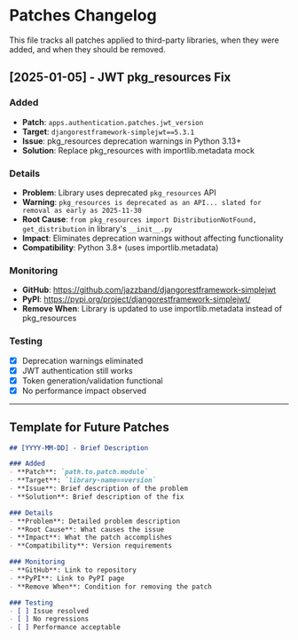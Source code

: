 # Patches Changelog

This file tracks all patches applied to third-party libraries, when they were added, and when they should be removed.

## [2025-01-05] - JWT pkg_resources Fix

### Added
- **Patch**: `apps.authentication.patches.jwt_version`
- **Target**: `djangorestframework-simplejwt==5.3.1`
- **Issue**: pkg_resources deprecation warnings in Python 3.13+
- **Solution**: Replace pkg_resources with importlib.metadata mock

### Details
- **Problem**: Library uses deprecated `pkg_resources` API
- **Warning**: `pkg_resources is deprecated as an API... slated for removal as early as 2025-11-30`
- **Root Cause**: `from pkg_resources import DistributionNotFound, get_distribution` in library's `__init__.py`
- **Impact**: Eliminates deprecation warnings without affecting functionality
- **Compatibility**: Python 3.8+ (uses importlib.metadata)

### Monitoring
- **GitHub**: https://github.com/jazzband/djangorestframework-simplejwt
- **PyPI**: https://pypi.org/project/djangorestframework-simplejwt/
- **Remove When**: Library is updated to use importlib.metadata instead of pkg_resources

### Testing
- [x] Deprecation warnings eliminated
- [x] JWT authentication still works
- [x] Token generation/validation functional
- [x] No performance impact observed

---

## Template for Future Patches

```markdown
## [YYYY-MM-DD] - Brief Description

### Added
- **Patch**: `path.to.patch.module`
- **Target**: `library-name==version`
- **Issue**: Brief description of the problem
- **Solution**: Brief description of the fix

### Details
- **Problem**: Detailed problem description
- **Root Cause**: What causes the issue
- **Impact**: What the patch accomplishes
- **Compatibility**: Version requirements

### Monitoring
- **GitHub**: Link to repository
- **PyPI**: Link to PyPI page
- **Remove When**: Condition for removing the patch

### Testing
- [ ] Issue resolved
- [ ] No regressions
- [ ] Performance acceptable
```
